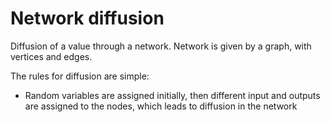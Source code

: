 # Network diffusion

Diffusion of a value through a network. Network is given by a graph, with vertices and edges. 

The rules for diffusion are simple:
- Random variables are assigned initially, then different input and outputs are assigned to the nodes, which leads to diffusion in the network
